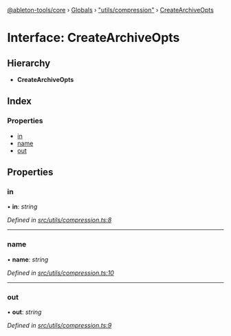 [@ableton-tools/core](../README.md) › [Globals](../globals.md) › ["utils/compression"](../modules/_utils_compression_.md) › [CreateArchiveOpts](_utils_compression_.createarchiveopts.md)

# Interface: CreateArchiveOpts

## Hierarchy

* **CreateArchiveOpts**

## Index

### Properties

* [in](_utils_compression_.createarchiveopts.md#in)
* [name](_utils_compression_.createarchiveopts.md#name)
* [out](_utils_compression_.createarchiveopts.md#out)

## Properties

###  in

• **in**: *string*

*Defined in [src/utils/compression.ts:8](https://github.com/janbiasi/ableton-tools/blob/d96cf3a/packages/core/src/utils/compression.ts#L8)*

___

###  name

• **name**: *string*

*Defined in [src/utils/compression.ts:10](https://github.com/janbiasi/ableton-tools/blob/d96cf3a/packages/core/src/utils/compression.ts#L10)*

___

###  out

• **out**: *string*

*Defined in [src/utils/compression.ts:9](https://github.com/janbiasi/ableton-tools/blob/d96cf3a/packages/core/src/utils/compression.ts#L9)*
